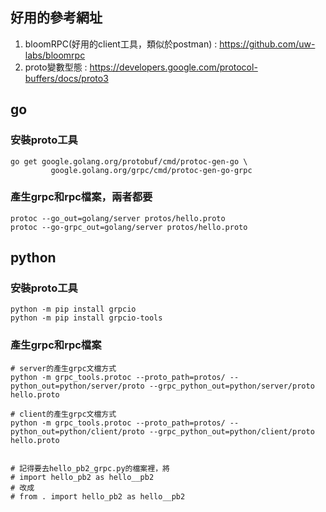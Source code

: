 ## 好用的參考網址
1. bloomRPC(好用的client工具，類似於postman) : https://github.com/uw-labs/bloomrpc
2. proto變數型態 : https://developers.google.com/protocol-buffers/docs/proto3
## go 
### 安裝proto工具
```shell
go get google.golang.org/protobuf/cmd/protoc-gen-go \
         google.golang.org/grpc/cmd/protoc-gen-go-grpc
```

### 產生grpc和rpc檔案，兩者都要
```shell
protoc --go_out=golang/server protos/hello.proto
protoc --go-grpc_out=golang/server protos/hello.proto
```

## python
### 安裝proto工具
```shell
python -m pip install grpcio
python -m pip install grpcio-tools
```

### 產生grpc和rpc檔案
```shell
# server的產生grpc文檔方式
python -m grpc_tools.protoc --proto_path=protos/ --python_out=python/server/proto --grpc_python_out=python/server/proto hello.proto

# client的產生grpc文檔方式
python -m grpc_tools.protoc --proto_path=protos/ --python_out=python/client/proto --grpc_python_out=python/client/proto hello.proto


# 記得要去hello_pb2_grpc.py的檔案裡，將
# import hello_pb2 as hello__pb2
# 改成
# from . import hello_pb2 as hello__pb2
```
